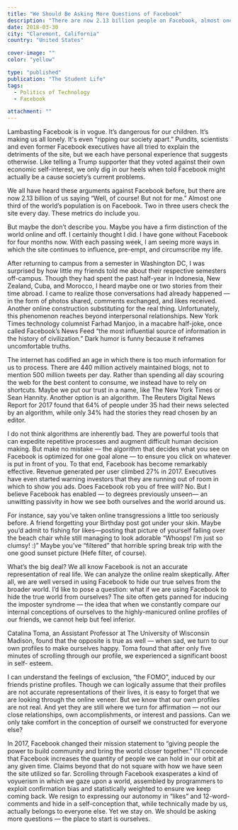 ```yaml
---
title: "We Should Be Asking More Questions of Facebook"
description: "There are now 2.13 billion people on Facebook, almost one third of the world’s population. Two in three users check the site every day. The aggregate of each of us turning a blind eye to Facebook’s flaws quickly becomes willful negligence on a global scale. This assertion includes you and me."
date: 2018-03-30
city: "Claremont, California"
country: "United States"

cover-image: ""
color: "yellow"

type: "published"
publication: "The Student Life"
tags:
  - Politics of Technology
  - Facebook

attachment: ""
---
```


Lambasting Facebook is in vogue. It’s dangerous for our children. It’s making us all lonely. It's even
“ripping our society apart.” Pundits, scientists and even former Facebook executives have all tried to explain the detriments of the site, but we each have personal experience that suggests otherwise. Like telling a Trump supporter that they voted against their own economic self-interest, we only dig in our heels when told Facebook might actually be a cause society’s current problems.

We all have heard these arguments against Facebook before, but there are now 2.13 billion of us saying “Well, of course! But not for me.” Almost one third of the world’s population is on Facebook. Two in three users check the site every day. These metrics do include you.

But maybe the don’t describe you. Maybe you have a firm distinction of the world online and off. I certainly thought I did. I have gone without Facebook for four months now. With each passing week, I am seeing more ways in which the site continues to influence, pre-empt, and circumscribe my life.

After returning to campus from a semester in Washington DC, I was surprised by how little my friends told me about their respective semesters off-campus. Though they had spent the past half-year in Indonesia, New Zealand, Cuba, and Morocco, I heard maybe one or two stories from their time abroad. I came to realize those conversations had already happened — in the form of photos shared, comments exchanged, and likes received. Another online construction substituting for the real thing. Unfortunately, this phenomenon reaches beyond interpersonal relationships. New York Times technology columnist Farhad Manjoo, in a macabre half-joke, once called Facebook’s News Feed “the most influential source of information in the history of civilization.” Dark humor is funny because it reframes uncomfortable truths.

The internet has codified an age in which there is too much information for us to process. There are 440 million actively maintained blogs, not to mention 500 million tweets per day. Rather than spending all day scouring the web for the best content to consume, we instead have to rely on shortcuts. Maybe we put our trust in a name, like The New York Times or Sean Hannity. Another option is an algorithm. The Reuters Digital News Report for 2017 found that 64% of people under 35 had their news selected by an algorithm, while only 34% had the stories they read chosen by an editor.

I do not think algorithms are inherently bad. They are powerful tools that can expedite repetitive processes and augment difficult human decision making. But make no mistake — the algorithm that decides what you see on Facebook is optimized for one goal alone — to ensure you click on whatever is put in front of you. To that end, Facebook has become remarkably effective. Revenue generated per user climbed 27% in 2017. Executives have even started warning investors that they are running out of room in which to show you ads. Does Facebook rob you of free will? No. But I believe Facebook has enabled — to degrees previously unseen— an unwitting passivity in how we see both ourselves and the world around us.

For instance, say you’ve taken online transgressions a little too seriously before. A friend forgetting your Birthday post got under your skin. Maybe you’d admit to fishing for likes—posting that picture of yourself falling over the beach chair while still managing to look adorable “Whoops! I’m just so clumsy! :)” Maybe you’ve “filtered” that horrible spring break trip with the one good sunset picture (Hefe filter, of course).

What’s the big deal? We all know Facebook is not an accurate representation of real life. We can analyze the online realm skeptically. After all, we are well versed in using Facebook to hide our true selves from the broader world. I’d like to pose a question: what if we are using Facebook to hide the true world from ourselves? The site often gets panned for inducing the imposter syndrome — the idea that when we constantly compare our internal conceptions of ourselves to the highly-manicured online profiles of our friends, we cannot help but feel inferior.

Catalina Toma, an Assistant Professor at The University of Wisconsin Madison, found that the opposite is true as well — when sad, we turn to our own profiles to make ourselves happy. Toma found that after only five minutes of scrolling through our profile, we experienced a significant boost in self- esteem.

I can understand the feelings of exclusion, “the FOMO”, induced by our friends pristine profiles. Though we can logically assume that their profiles are not accurate representations of their lives, it is easy to forget that we are looking through the online veneer. But we know that our own profiles are not real. And yet they are still where we turn for affirmation — not our close relationships, own accomplishments, or interest and passions. Can we only take comfort in the conception of ourself we constructed for everyone else?

In 2017, Facebook changed their mission statement to “giving people the power to build community and bring the world closer together.” I’ll concede that Facebook increases the quantity of people we can hold in our orbit at any given time. Claims beyond that do not square with how we have seen the site utilized so far.
Scrolling through Facebook exasperates a kind of voyuerism in which we gaze upon a world, assembled by programmers to exploit confirmation bias and statistically weighted to ensure we keep coming back. We resign to expressing our autonomy in “likes” and 12-word-comments and hide in a self-conception that, while technically made by us, actually belongs to everyone else. Yet we stay on. We should be asking more questions — the place to start is ourselves.
